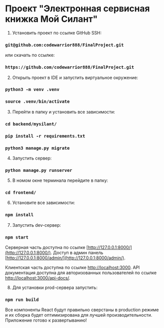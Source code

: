 # Проект "Электронная сервисная книжка Мой Силант"

1. Установить проект по ссылке GitHub SSH:

### `git@github.com:codewarrior888/FinalProject.git`

или скачать по ссылке:
### `https://github.com/codewarrior888/FinalProject.git`

2. Открыть проект в IDE и запустить виртуальное окружение:

### `python3 -m venv .venv`
### `source .venv/bin/activate`

3. Перейти в папку и установить все зависимости:
### `cd backend/mysilant/`
### `pip install -r requirements.txt`
### `python3 manage.py migrate`

4. Запустить сервер:
### `python manage.py runserver`

5. В номом окне терминала перейдите в папку:

### `cd frontend/`

6. Установите все зависимости:

### `npm install`

7. Запустить dev-сервер:

### `npm start`

Серверная часть доступна по ссылке [http://127.0.0.1:8000/](http://127.0.0.1:8000/).
Доступ в админ панель [http://127.0.0.1:8000/admin/](http://127.0.0.1:8000/admin/).

Клиентская часть доступна по ссылке [http://localhost:3000](http://localhost:3000).
API документация доступна для авторизованных пользователей по ссылке [http://localhost:3000/api-docs/](http://localhost:3000/api-docs/).

8. Для установки prod-сервера запустить:
### `npm run build`

Все компоненты React будут правильно сверстаны в production режиме и их сборка будет оптимизирована для лучшей производительности.
Приложение готово к развертыванию!

